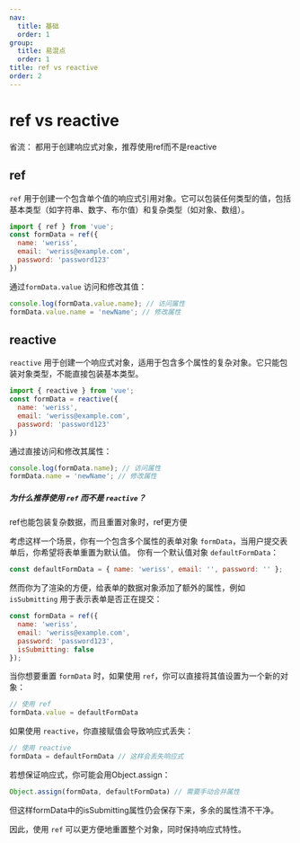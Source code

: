 ```yaml
---
nav:
  title: 基础
  order: 1
group:
  title: 易混点
  order: 1
title: ref vs reactive
order: 2
---
```

# ref vs reactive

省流： 都用于创建响应式对象，推荐使用ref而不是reactive

## ref
`ref` 用于创建一个包含单个值的响应式引用对象。它可以包装任何类型的值，包括基本类型（如字符串、数字、布尔值）和复杂类型（如对象、数组）。

```javascript
import { ref } from 'vue';
const formData = ref({
  name: 'weriss',
  email: 'weriss@example.com',
  password: 'password123'
})
```
通过`formData.value` 访问和修改其值：

```javascript
console.log(formData.value.name); // 访问属性
formData.value.name = 'newName'; // 修改属性
```

## reactive
`reactive` 用于创建一个响应式对象，适用于包含多个属性的复杂对象。它只能包装对象类型，不能直接包装基本类型。

```javascript
import { reactive } from 'vue';
const formData = reactive({
  name: 'weriss',
  email: 'weriss@example.com',
  password: 'password123'
})
```
通过直接访问和修改其属性：

```javascript
console.log(formData.name); // 访问属性
formData.name = 'newName'; // 修改属性
```

##### 为什么推荐使用 `ref` 而不是 `reactive`？
ref也能包装复杂数据，而且重置对象时，ref更方便

考虑这样一个场景，你有一个包含多个属性的表单对象 `formData`，当用户提交表单后，你希望将表单重置为默认值。
你有一个默认值对象 `defaultFormData`：

```javascript
const defaultFormData = { name: 'weriss', email: '', password: '' };
```
然而你为了渲染的方便，给表单的数据对象添加了额外的属性，例如 `isSubmitting` 用于表示表单是否正在提交：

```javascript
const formData = ref({
  name: 'weriss',
  email: 'weriss@example.com',
  password: 'password123',
  isSubmitting: false
});
```
当你想要重置 `formData` 时，如果使用 `ref`，你可以直接将其值设置为一个新的对象：

```javascript
// 使用 ref
formData.value = defaultFormData
```
如果使用 `reactive`，你直接赋值会导致响应式丢失：

```javascript
// 使用 reactive
formData = defaultFormData // 这样会丢失响应式
```

若想保证响应式，你可能会用Object.assign：

```javascript
Object.assign(formData, defaultFormData) // 需要手动合并属性
```
但这样formData中的isSubmitting属性仍会保存下来，多余的属性清不干净。

因此，使用 `ref` 可以更方便地重置整个对象，同时保持响应式特性。

